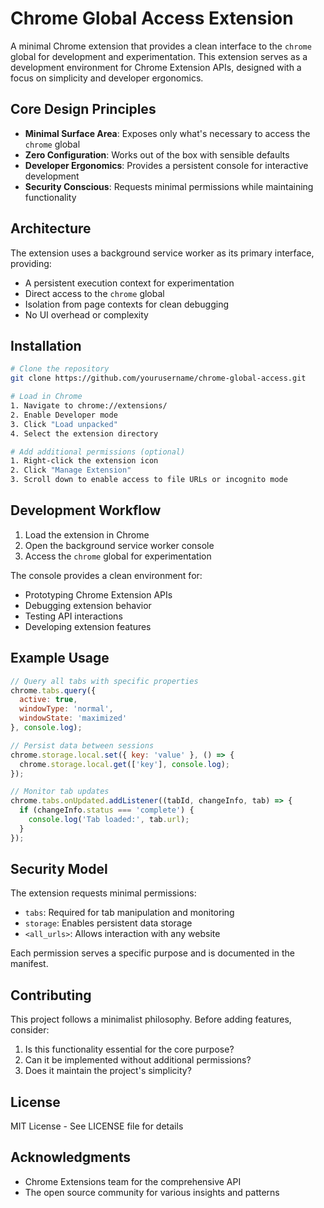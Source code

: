 # Chrome Global Access Extension

A minimal Chrome extension that provides a clean interface to the `chrome` global for development and experimentation. This extension serves as a development environment for Chrome Extension APIs, designed with a focus on simplicity and developer ergonomics.

## Core Design Principles

- **Minimal Surface Area**: Exposes only what's necessary to access the `chrome` global
- **Zero Configuration**: Works out of the box with sensible defaults
- **Developer Ergonomics**: Provides a persistent console for interactive development
- **Security Conscious**: Requests minimal permissions while maintaining functionality

## Architecture

The extension uses a background service worker as its primary interface, providing:
- A persistent execution context for experimentation
- Direct access to the `chrome` global
- Isolation from page contexts for clean debugging
- No UI overhead or complexity

## Installation

```bash
# Clone the repository
git clone https://github.com/yourusername/chrome-global-access.git

# Load in Chrome
1. Navigate to chrome://extensions/
2. Enable Developer mode
3. Click "Load unpacked"
4. Select the extension directory

# Add additional permissions (optional)
1. Right-click the extension icon
2. Click "Manage Extension"
3. Scroll down to enable access to file URLs or incognito mode
```

## Development Workflow

1. Load the extension in Chrome
2. Open the background service worker console
3. Access the `chrome` global for experimentation

The console provides a clean environment for:
- Prototyping Chrome Extension APIs
- Debugging extension behavior
- Testing API interactions
- Developing extension features

## Example Usage

```javascript
// Query all tabs with specific properties
chrome.tabs.query({
  active: true,
  windowType: 'normal',
  windowState: 'maximized'
}, console.log);

// Persist data between sessions
chrome.storage.local.set({ key: 'value' }, () => {
  chrome.storage.local.get(['key'], console.log);
});

// Monitor tab updates
chrome.tabs.onUpdated.addListener((tabId, changeInfo, tab) => {
  if (changeInfo.status === 'complete') {
    console.log('Tab loaded:', tab.url);
  }
});
```

## Security Model

The extension requests minimal permissions:
- `tabs`: Required for tab manipulation and monitoring
- `storage`: Enables persistent data storage
- `<all_urls>`: Allows interaction with any website

Each permission serves a specific purpose and is documented in the manifest.

## Contributing

This project follows a minimalist philosophy. Before adding features, consider:
1. Is this functionality essential for the core purpose?
2. Can it be implemented without additional permissions?
3. Does it maintain the project's simplicity?

## License

MIT License - See LICENSE file for details

## Acknowledgments

- Chrome Extensions team for the comprehensive API
- The open source community for various insights and patterns
